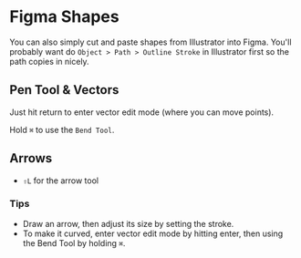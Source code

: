 # Figma Shapes

You can also simply cut and paste shapes from Illustrator into Figma. You'll probably want do `Object > Path > Outline Stroke` in Illustrator first so the path copies in nicely.

## Pen Tool & Vectors

Just hit return to enter vector edit mode (where you can move points).

Hold `⌘` to use the `Bend Tool`.

## Arrows

- `⇧L` for the arrow tool

### Tips

- Draw an arrow, then adjust its size by setting the stroke.
- To make it curved, enter vector edit mode by hitting enter, then using the Bend Tool by holding `⌘`.

